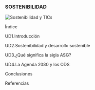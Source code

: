 ### **SOSTENIBILIDAD**
![Sostenibilidad y TICs](https://img.shields.io/badge/Sostenibilidad-%23A5D6A7?style=flat-square&label=TICs%20y%20Medio%20Ambiente&labelColor=%23F8BBD0)

Índice

UD1.Introducción

UD2.Sostenibilidad y desarrollo sostenible

UD3.¿Qué significa la sigla ASG?

UD4.La Agenda 2030 y los ODS

Conclusiones

Referencias
